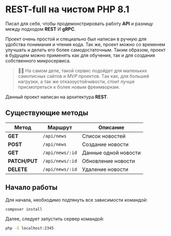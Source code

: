 # REST-full на чистом PHP 8.1

Писал для себя, чтобы продемонстрировать работу **API** и разницу между подходом  **REST** И **gRPC**.

Проект очень простой и специально был написан в ручную для удобства понимания и чтения кода. Так же, проект можно со временем улучшать и делать его более самодостаточным. Таким образом, проект в будущем можно применять как для обучения, так и для создания собственного микросервиса.

> 👩‍🏫 На самом деле, такой сервис подойдет для маленьких самописных сайтов и *MVP* проектов. Tак как, для большей нагрузки, а так же отказоустойчивости, стоит лучше присмотреться к более новым фреимворкам.

Данный проект написан на архитектура **REST**.

## Существующие методы

| Метод 	    | Маршрут           |	Описание             |
|---------------|-------------------|------------------------|
| **GET** 	    | `/api/news`       |	Список новостей      |
| **POST** 	    | `/api/news`       |	Создание новости     |
| **GET**       | `/api/news/:id`   |	Данные одной новости |
| **PATCH/PUT** | `/api/news/:id`   |	Обновление новости   |
| **DELETE**    | `/api/news/:id`   |	Удаление новости     |

## Начало работы

Для начала, необходимо подтянуть все зависимости командой:
```bash
composer install
```

Далее, следует запустить сервер командой:
```bash
php -S localhost:2345
```

